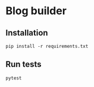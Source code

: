 # Blog builder

## Installation

```shell
pip install -r requirements.txt
```

## Run tests

```shell
pytest
```
